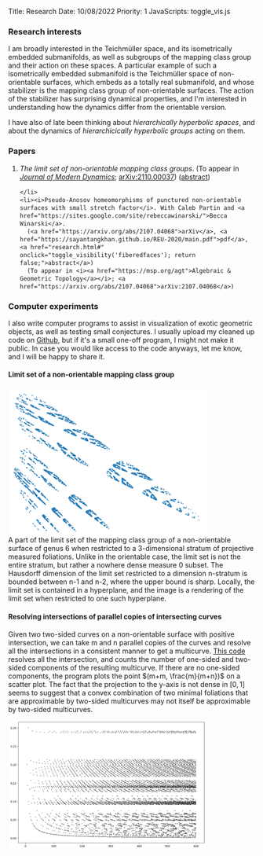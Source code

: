 Title: Research
Date: 10/08/2022
Priority: 1
JavaScripts: toggle_vis.js

### Research interests
  I am broadly interested in the Teichmüller space, and its isometrically embedded submanifolds, as well as
	subgroups of the mapping class group and their action on these spaces. A particular example of such a
	isometrically embedded submanifold is the Teichmüller space of non-orientable surfaces, which embeds as a
	totally real submanifold, and whose stabilizer is the mapping class group of non-orientable surfaces. The
	action of the stabilizer has surprising dynamical properties, and I'm interested in understanding how the
	dynamics differ from the orientable version.

I have also of late been thinking about *hierarchically hyperbolic spaces*, and about the dynamics of *hierarchicically hyperbolic groups* acting on them.

### Papers

<ol reversed>
	<li><i>The limit set of non-orientable mapping class groups</i>.
	  (To appear in <i><a href="https://www.aimsciences.org/jmd">Journal of Modern Dynamics</a></i>; <a href="https://arxiv.org/abs/2110.00037">arXiv:2110.00037</a>)
	  (<a href="research.html#" onclick="toggle_visibility('limitset'); return false;">abstract</a>)
<div id="limitset" style="display:none">
	We provide evidence both for and against a conjectural analogy between geometrically finite infinite
	covolume Fuchsian groups and the mapping class group of compact non-orientable surfaces. In the positive
	direction, we show the complement of the limit set is open and dense. Moreover, we show that the limit set
	of the mapping class group contains the set of uniquely ergodic foliations and is contained in the set of
	all projective measured foliations not containing any one-sided leaves, establishing large parts of a
	conjecture of Gendulphe. In the negative direction, we show that a conjectured convex core is not even
	quasi-convex, in contrast with the geometrically finite setting.
<br>
</div>

	</li>
	<li><i>Pseudo-Anosov homeomorphisms of punctured non-orientable surfaces with small stretch factor</i>. With Caleb Partin and <a href="https://sites.google.com/site/rebeccawinarski/">Becca
	Winarski</a>.
	  (<a href="https://arxiv.org/abs/2107.04068">arXiv</a>, <a href="https://sayantangkhan.github.io/REU-2020/main.pdf">pdf</a>, <a href="research.html#" onclick="toggle_visibility('fiberedfaces'); return false;">abstract</a>)
	  (To appear in <i><a href="https://msp.org/agt">Algebraic & Geometric Topology</a></i>; <a href="https://arxiv.org/abs/2107.04068">arXiv:2107.04068</a>)
<div id="fiberedfaces" style="display:none">
  We prove that in the non-orientable setting, the minimal stretch factor of a pseudo-Anosov homeomorphism of
  a surface of genus g with a fixed number of punctures is asymptotically on the order of 1/g.
  Our result adapts the work of Yazdi to non-orientable surfaces.  We include the details of Thurston's theory
  of fibered faces for non-orientable 3-manifolds.
<br>
</div>
	</li>
  </ol>

### Computer experiments

I also write computer programs to assist in visualization of exotic geometric
objects, as well as testing small conjectures.  I usually upload my cleaned up code
on [Github](https://github.com/sayantangkhan), but if it's a small one-off program, I might not
make it public. In case you would like access to the code anyways, let me know, and I will be happy to share it.

#### Limit set of a non-orientable mapping class group

  <div>
	  <img id="limit-set-picture" src="../images/research_page/boundary_cropped.png" alt="limit-set-picture" style="max-width:80%;" align="center">
	</div>
 A part of the limit set of the mapping class group of a non-orientable surface of genus 6
  when restricted to a 3-dimensional stratum of projective measured foliations.  Unlike in
  the orientable case, the limit set is not the entire stratum, but rather a nowhere dense
  measure 0 subset.  The Hausdorff dimension of the limit set restricted to a dimension
  n-stratum is bounded between n-1 and n-2, where the upper bound is sharp.  Locally,
  the limit set is contained in a hyperplane, and the image is a rendering of the limit set
  when restricted to one such hyperplane.

#### Resolving intersections of parallel copies of intersecting curves

Given two two-sided curves on a
non-orientable surface with positive intersection, we can take m and n parallel copies of the curves
and resolve all the intersections in a consistent manner to get a multicurve.
[This code](https://github.com/sayantangkhan/counting-components) resolves all the intersection, and counts the number of one-sided
and two-sided components of the resulting multicurve.
If there are no one-sided components, the program plots the point $(m+m, \frac{m}{m+n})$ on a scatter plot.
The fact that the projection to the y-axis is not dense in $[0,1]$ seems to suggest that a convex combination of two minimal foliations that are
approximable by two-sided multicurves may not itself be approximable by two-sided multicurves.
<div>
	<img id="scatter-plot-picture" src="../images/research_page/scatter-plot.png" alt="scatter-plot-picture" style="max-width:80%;" align="center">
</div>
